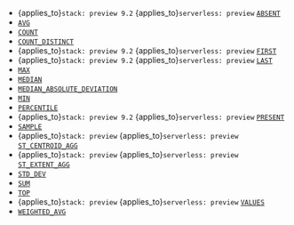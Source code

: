 * {applies_to}`stack: preview 9.2` {applies_to}`serverless: preview` [`ABSENT`](../../functions-operators/aggregation-functions.md#esql-absent)
* [`AVG`](../../functions-operators/aggregation-functions.md#esql-avg)
* [`COUNT`](../../functions-operators/aggregation-functions.md#esql-count)
* [`COUNT_DISTINCT`](../../functions-operators/aggregation-functions.md#esql-count_distinct)
* {applies_to}`stack: preview 9.2` {applies_to}`serverless: preview` [`FIRST`](../../functions-operators/aggregation-functions.md#esql-first)
* {applies_to}`stack: preview 9.2` {applies_to}`serverless: preview` [`LAST`](../../functions-operators/aggregation-functions.md#esql-last)
* [`MAX`](../../functions-operators/aggregation-functions.md#esql-max)
* [`MEDIAN`](../../functions-operators/aggregation-functions.md#esql-median)
* [`MEDIAN_ABSOLUTE_DEVIATION`](../../functions-operators/aggregation-functions.md#esql-median_absolute_deviation)
* [`MIN`](../../functions-operators/aggregation-functions.md#esql-min)
* [`PERCENTILE`](../../functions-operators/aggregation-functions.md#esql-percentile)
* {applies_to}`stack: preview 9.2` {applies_to}`serverless: preview` [`PRESENT`](../../functions-operators/aggregation-functions.md#esql-present)
* [`SAMPLE`](../../functions-operators/aggregation-functions.md#esql-sample)
* {applies_to}`stack: preview` {applies_to}`serverless: preview` [`ST_CENTROID_AGG`](../../functions-operators/aggregation-functions.md#esql-st_centroid_agg)
* {applies_to}`stack: preview` {applies_to}`serverless: preview` [`ST_EXTENT_AGG`](../../functions-operators/aggregation-functions.md#esql-st_extent_agg)
* [`STD_DEV`](../../functions-operators/aggregation-functions.md#esql-std_dev)
* [`SUM`](../../functions-operators/aggregation-functions.md#esql-sum)
* [`TOP`](../../functions-operators/aggregation-functions.md#esql-top)
* {applies_to}`stack: preview` {applies_to}`serverless: preview` [`VALUES`](../../functions-operators/aggregation-functions.md#esql-values)
* [`WEIGHTED_AVG`](../../functions-operators/aggregation-functions.md#esql-weighted_avg)
